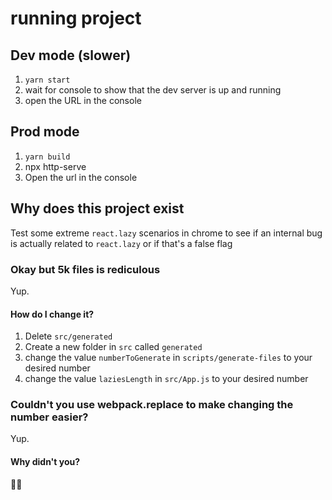 # running project

## Dev mode (slower)
1. `yarn start`
2. wait for console to show that the dev server is up and running
3. open the URL in the console

## Prod mode
1. `yarn build`
2. npx http-serve
3. Open the url in the console

## Why does this project exist

Test some extreme `react.lazy` scenarios in chrome to see if an internal bug is actually related to `react.lazy` or if that's a false flag

### Okay but 5k files is rediculous

Yup.

#### How do I change it?

1. Delete `src/generated`
2. Create a new folder in `src` called `generated`
3. change the value `numberToGenerate` in `scripts/generate-files` to your desired number
4. change the value `laziesLength` in `src/App.js` to your desired number

### Couldn't you use webpack.replace to make changing the number easier?

Yup.

#### Why didn't you?

🤷‍♂️